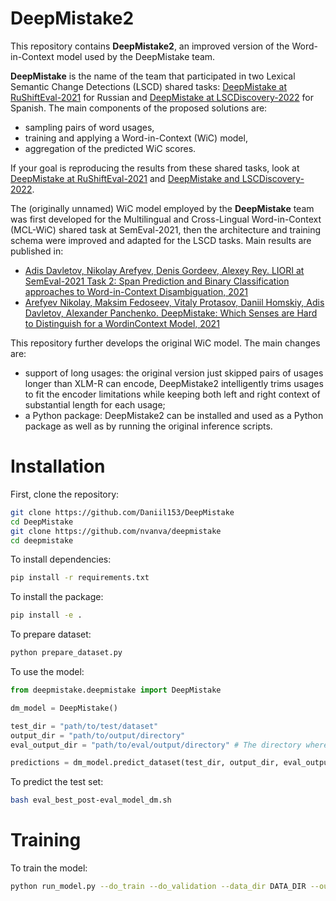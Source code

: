 # DeepMistake2
This repository contains **DeepMistake2**, an improved version of the Word-in-Context model used by the DeepMistake team.

**DeepMistake** is the name of the team that participated in two Lexical Semantic Change Detections (LSCD) shared tasks: [DeepMistake at RuShiftEval-2021](https://www.dialog-21.ru/media/5491/arefyevnplusetal133.pdf) for Russian and [DeepMistake at LSCDiscovery-2022](https://aclanthology.org/2022.lchange-1.18/) for Spanish. The main components of the proposed solutions are: 
- sampling pairs of word usages,
- training and applying a Word-in-Context (WiC) model,
- aggregation of the predicted WiC scores.

If your goal is reproducing the results from these shared tasks, look at [DeepMistake at RuShiftEval-2021](https://github.com/Daniil153/DeepMistake) and [DeepMistake and LSCDiscovery-2022](https://github.com/Daniil153/DM-in-Spanish-LSCDiscovery).

The (originally unnamed) WiC model employed by the **DeepMistake** team was first developed for the Multilingual and Cross-Lingual Word-in-Context (MCL-WiC) shared task at SemEval-2021, then the architecture and training schema were improved and adapted for the LSCD tasks. Main results are published in:
- [Adis Davletov, Nikolay Arefyev, Denis Gordeev, Alexey Rey. LIORI at SemEval-2021 Task 2: Span Prediction and Binary Classification approaches to Word-in-Context Disambiguation, 2021](https://aclanthology.org/2021.semeval-1.103/)
- [Arefyev Nikolay, Maksim Fedoseev, Vitaly Protasov, Daniil Homskiy, Adis Davletov, Alexander Panchenko. DeepMistake: Which Senses are Hard to Distinguish for a Word­in­Context Model, 2021](https://www.dialog-21.ru/media/5491/arefyevnplusetal133.pdf)

This repository further develops the original WiC model. The main changes are:
- support of long usages: the original version just skipped pairs of usages longer than XLM-R can encode, DeepMistake2 intelligently trims usages to fit the encoder limitations while keeping both left and right context of substantial length for each usage;
- a Python package: DeepMistake2 can be installed and used as a Python package as well as by running the original inference scripts.

# Installation
First, clone the repository:
```bash
git clone https://github.com/Daniil153/DeepMistake
cd DeepMistake
git clone https://github.com/nvanva/deepmistake
cd deepmistake
```

To install dependencies:
```bash
pip install -r requirements.txt
```

To install the package:
```bash
pip install -e .
```

To prepare dataset:

```bash
python prepare_dataset.py
```

To use the model:
```python
from deepmistake.deepmistake import DeepMistake

dm_model = DeepMistake()

test_dir = "path/to/test/dataset"
output_dir = "path/to/output/directory"
eval_output_dir = "path/to/eval/output/directory" # The directory where features and labels will be saved will be output_dir/eval_output_dir

predictions = dm_model.predict_dataset(test_dir, output_dir, eval_output_dir)
```

To predict the test set:
```bash
bash eval_best_post-eval_model_dm.sh
```

# Training
To train the model:
```bash
python run_model.py --do_train --do_validation --data_dir DATA_DIR --output_dir MODEL_OUT_DIR
```
